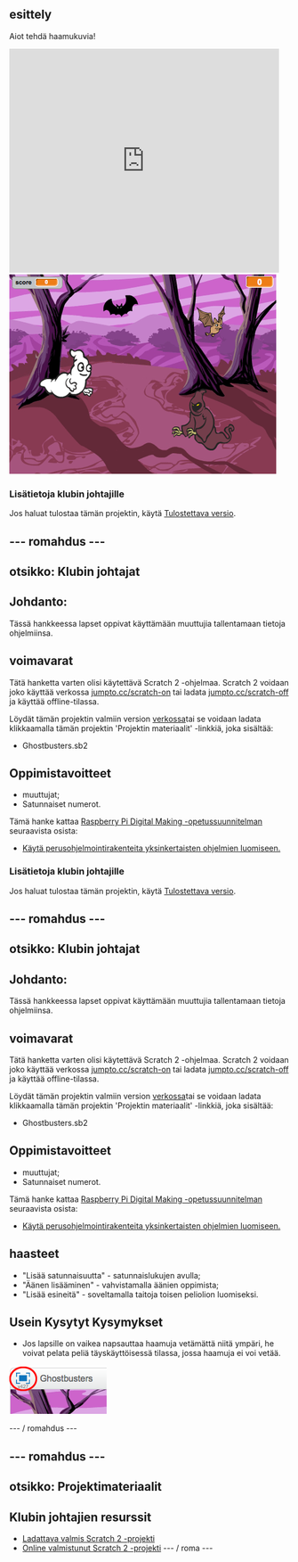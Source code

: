 ## esittely

Aiot tehdä haamukuvia!

<div class="scratch-preview">
  <iframe allowtransparency="true" width="485" height="402" src="https://scratch.mit.edu/projects/embed/60787262/?autostart=false" frameborder="0"></iframe>
  <img src="images/ghost-final.png">
</div>

### Lisätietoja klubin johtajille

Jos haluat tulostaa tämän projektin, käytä [Tulostettava versio](https://projects.raspberrypi.org/en/projects/ghostbusters/print).

## \--- romahdus \---

## otsikko: Klubin johtajat

## Johdanto:

Tässä hankkeessa lapset oppivat käyttämään muuttujia tallentamaan tietoja ohjelmiinsa.

## voimavarat

Tätä hanketta varten olisi käytettävä Scratch 2 -ohjelmaa. Scratch 2 voidaan joko käyttää verkossa [jumpto.cc/scratch-on](http://jumpto.cc/scratch-on) tai ladata [jumpto.cc/scratch-off](http://jumpto.cc/scratch-off) ja käyttää offline-tilassa.

Löydät tämän projektin valmiin version [verkossa](http://scratch.mit.edu/projects/60787262/#editor)tai se voidaan ladata klikkaamalla tämän projektin 'Projektin materiaalit' -linkkiä, joka sisältää:

* Ghostbusters.sb2

## Oppimistavoitteet

* muuttujat;
* Satunnaiset numerot.

Tämä hanke kattaa [Raspberry Pi Digital Making -opetussuunnitelman](http://rpf.io/curriculum) seuraavista osista:

* [Käytä perusohjelmointirakenteita yksinkertaisten ohjelmien luomiseen.](https://www.raspberrypi.org/curriculum/programming/creator)

### Lisätietoja klubin johtajille

Jos haluat tulostaa tämän projektin, käytä [Tulostettava versio](https://projects.raspberrypi.org/en/projects/ghostbusters/print).

## \--- romahdus \---

## otsikko: Klubin johtajat

## Johdanto:

Tässä hankkeessa lapset oppivat käyttämään muuttujia tallentamaan tietoja ohjelmiinsa.

## voimavarat

Tätä hanketta varten olisi käytettävä Scratch 2 -ohjelmaa. Scratch 2 voidaan joko käyttää verkossa [jumpto.cc/scratch-on](http://jumpto.cc/scratch-on) tai ladata [jumpto.cc/scratch-off](http://jumpto.cc/scratch-off) ja käyttää offline-tilassa.

Löydät tämän projektin valmiin version [verkossa](http://scratch.mit.edu/projects/60787262/#editor)tai se voidaan ladata klikkaamalla tämän projektin 'Projektin materiaalit' -linkkiä, joka sisältää:

* Ghostbusters.sb2

## Oppimistavoitteet

* muuttujat;
* Satunnaiset numerot.

Tämä hanke kattaa [Raspberry Pi Digital Making -opetussuunnitelman](http://rpf.io/curriculum) seuraavista osista:

* [Käytä perusohjelmointirakenteita yksinkertaisten ohjelmien luomiseen.](https://www.raspberrypi.org/curriculum/programming/creator)

## haasteet

* "Lisää satunnaisuutta" - satunnaislukujen avulla;
* "Äänen lisääminen" - vahvistamalla äänien oppimista;
* "Lisää esineitä" - soveltamalla taitoja toisen peliolion luomiseksi.

## Usein Kysytyt Kysymykset

* Jos lapsille on vaikea napsauttaa haamuja vetämättä niitä ympäri, he voivat pelata peliä täyskäyttöisessä tilassa, jossa haamuja ei voi vetää.

![kuvakaappaus](images/ghost-fullscreen.png)

\--- / romahdus \---

## \--- romahdus \---

## otsikko: Projektimateriaalit

## Klubin johtajien resurssit

* [Ladattava valmis Scratch 2 -projekti](resources/Ghostbusters.sb2)
* [Online valmistunut Scratch 2 -projekti](http://scratch.mit.edu/projects/60787262/#editor) \--- / roma \---